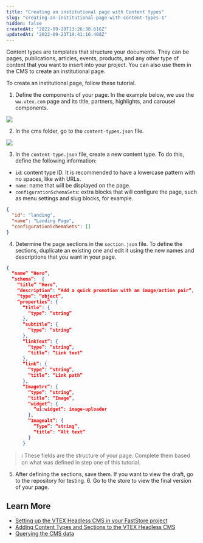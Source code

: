 ```yaml
---
title: "Creating an institutional page with Content types"
slug: "creating-an-institutional-page-with-content-types-1"
hidden: false
createdAt: "2022-09-20T13:26:38.616Z"
updatedAt: "2022-09-23T19:41:16.408Z"
---
```


Content types are templates that structure your documents. They can be pages, publications, articles, events, products, and any other type of content that you want to insert into your project. You can also use them in the CMS to create an institutional page.

To create an institutional page, follow these tutorial.

1. Define the components of your page. In the example below, we use the `ww.vtex.com` page and its title, partners, highlights, and carousel components.

  ![](https://cdn.jsdelivr.net/gh/vtexdocs/dev-portal-content@main/images/creating-an-institutional-page-with-content-types-1-0.png)

2. In the cms folder, go to the `content-types.json` file.

  ![](https://cdn.jsdelivr.net/gh/vtexdocs/dev-portal-content@main/images/creating-an-institutional-page-with-content-types-1-1.png)

3. In the `content-type.json` file, create a new content type. To do this, define the following information:

- `id`: content type ID. It is recommended to have a lowercase pattern with no spaces, like with URLs.
- `name`: name that will be displayed on the page.
- `configurationSchemaSets`: extra blocks that will configure the page, such as menu settings and slug blocks, for example.

```json
{
  "id": "landing",
  "name": "Landing Page",
  "configurationSchemaSets": []
}
```

4. Determine the page sections in the `section.json` file. To define the sections, duplicate an existing one and edit it using the new names and descriptions that you want in your page.

```json
{
  “name” “Hero”,
  “schema”:  {
    “title” “Hero”,
    “description”: “Add a quick promotion with an image/action pair”,
    “type”: “object”,
    “properties”: {
      “title”: {
        “type”: “string”
      },
      “subtitle”: {
        “type”: “string”
      },
      “linkText”: {
        “type”: “string”,
        “title”: “Link text”
      },
      “link”: {
        “type”: “string”,
        “title”: “Link path”
      },
      “Image5rc”: {
        “type”: “string”,
        “title”: “Image”,
        “widget”: {
          “ui:widget”: image-uploader
        },
        “Imagealt”: {
          “Type”: “string”,
          “title”: “Alt text”
        }
      }
```

> ℹ️️ These fields are the structure of your page. Complete them based on what was defined in step one of this tutorial.

5. After defining the sections, save them. If you want to view the draft, go to the repository for testing. 6. Go to the store to view the final version of your page.

## Learn More

- [Setting up the VTEX Headless CMS in your FastStore project](https://www.faststore.dev/tutorials/cms/2#step-2---syncing-your-changes)
- [Adding Content Types and Sections to the VTEX Headless CMS](https://www.faststore.dev/tutorials/cms/3)
- [Querying the CMS data](https://www.faststore.dev/tutorials/cms/4)
